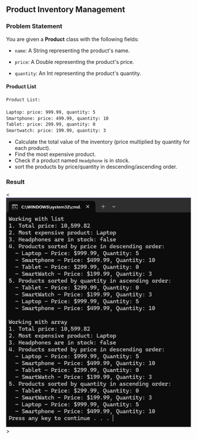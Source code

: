 ## Product Inventory Management

### Problem Statement
You are given a **Product** class with the following fields:
- `name`: A String representing the product's name.

- `price`: A Double representing the product's price.

- `quantity`: An Int representing the product's quantity.

#### Product List

```bash
Product List:

Laptop: price: 999.99, quantity: 5
Smartphone: price: 499.99, quantity: 10
Tablet: price: 299.99, quantity: 0
Smartwatch: price: 199.99, quantity: 3

```
- Calculate the total value of the inventory (price multiplied by quantity for each product).
- Find the most expensive product.
- Check if a product named `Headphone` is in stock.
- sort the products by price/quantity in descending/ascending order.

### Result
<![alt](result.png)>

